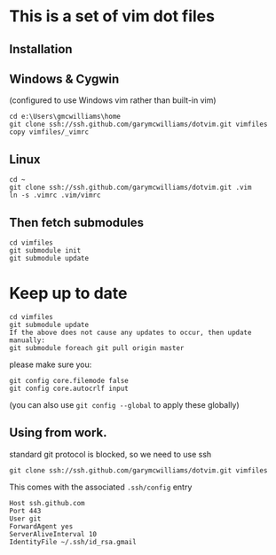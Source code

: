 This is a set of vim dot files
==============================

Installation
------------

## Windows & Cygwin 

(configured to use Windows vim rather than built-in vim)

	cd e:\Users\gmcwilliams\home
	git clone ssh://ssh.github.com/garymcwilliams/dotvim.git vimfiles
	copy vimfiles/_vimrc

## Linux

	cd ~
	git clone ssh://ssh.github.com/garymcwilliams/dotvim.git .vim
	ln -s .vimrc .vim/vimrc

## Then fetch submodules

	cd vimfiles
	git submodule init
	git submodule update

# Keep up to date

	cd vimfiles
	git submodule update
	If the above does not cause any updates to occur, then update manually:
	git submodule foreach git pull origin master

please make sure you:

	git config core.filemode false
	git config core.autocrlf input

(you can also use `git config --global` to apply these globally)

Using from work.
----------------

standard git protocol is blocked, so we need to use ssh

	git clone ssh://ssh.github.com/garymcwilliams/dotvim.git vimfiles

This comes with the associated `.ssh/config` entry

	Host ssh.github.com
	Port 443
	User git
	ForwardAgent yes
	ServerAliveInterval 10
	IdentityFile ~/.ssh/id_rsa.gmail
